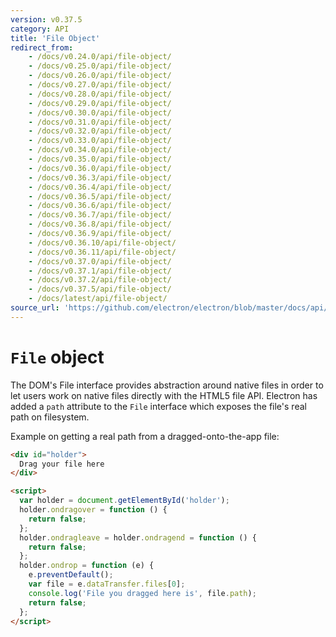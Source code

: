```yaml
---
version: v0.37.5
category: API
title: 'File Object'
redirect_from:
    - /docs/v0.24.0/api/file-object/
    - /docs/v0.25.0/api/file-object/
    - /docs/v0.26.0/api/file-object/
    - /docs/v0.27.0/api/file-object/
    - /docs/v0.28.0/api/file-object/
    - /docs/v0.29.0/api/file-object/
    - /docs/v0.30.0/api/file-object/
    - /docs/v0.31.0/api/file-object/
    - /docs/v0.32.0/api/file-object/
    - /docs/v0.33.0/api/file-object/
    - /docs/v0.34.0/api/file-object/
    - /docs/v0.35.0/api/file-object/
    - /docs/v0.36.0/api/file-object/
    - /docs/v0.36.3/api/file-object/
    - /docs/v0.36.4/api/file-object/
    - /docs/v0.36.5/api/file-object/
    - /docs/v0.36.6/api/file-object/
    - /docs/v0.36.7/api/file-object/
    - /docs/v0.36.8/api/file-object/
    - /docs/v0.36.9/api/file-object/
    - /docs/v0.36.10/api/file-object/
    - /docs/v0.36.11/api/file-object/
    - /docs/v0.37.0/api/file-object/
    - /docs/v0.37.1/api/file-object/
    - /docs/v0.37.2/api/file-object/
    - /docs/v0.37.5/api/file-object/
    - /docs/latest/api/file-object/
source_url: 'https://github.com/electron/electron/blob/master/docs/api/file-object.md'
---
```


# `File` object

The DOM's File interface provides abstraction around native files in order to
let users work on native files directly with the HTML5 file API. Electron has
added a `path` attribute to the `File` interface which exposes the file's real
path on filesystem.

Example on getting a real path from a dragged-onto-the-app file:

```html
<div id="holder">
  Drag your file here
</div>

<script>
  var holder = document.getElementById('holder');
  holder.ondragover = function () {
    return false;
  };
  holder.ondragleave = holder.ondragend = function () {
    return false;
  };
  holder.ondrop = function (e) {
    e.preventDefault();
    var file = e.dataTransfer.files[0];
    console.log('File you dragged here is', file.path);
    return false;
  };
</script>
```
